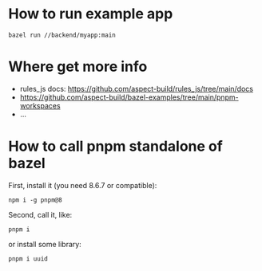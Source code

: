 # How to run example app
```
bazel run //backend/myapp:main
```

# Where get more info
- rules_js docs: https://github.com/aspect-build/rules_js/tree/main/docs
- https://github.com/aspect-build/bazel-examples/tree/main/pnpm-workspaces
- ...

# How to call pnpm standalone of bazel
First, install it (you need 8.6.7 or compatible):
```
npm i -g pnpm@8
```

Second, call it, like:
```
pnpm i
```

or install some library:
```
pnpm i uuid
```

